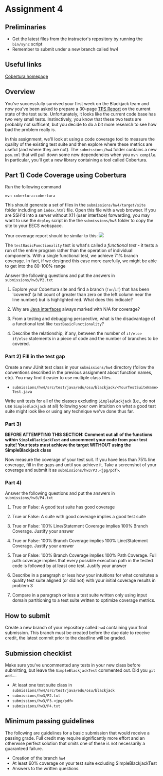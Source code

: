 # Assignment 4

## Preliminaries

* Get the latest files from the instructor's repository by running the `bin/sync` script
* Remember to submit under a new branch called hw4

## Useful links

[Cobertura homepage](http://cobertura.github.io/cobertura/)


## Overview

You've successfully survived your first week on the Blackjack team and now you've been asked to prepare a 30-page [TPS Report](https://www.youtube.com/watch?v=Fy3rjQGc6lA) on the current state of the test suite.  Unfortunately, it looks like the current code base has two very small tests.  Instinctively, you know that these two tests are probably not sufficent, but you decide to do a bit more research to see how bad the problem really is.

In this assignment, we'll look at using a code coverage tool to measure the quality of the existing test suite and then explore where these metrics are useful (and where they are not). The `submissions/hw4` folder contains a new `pom.xml` that will pull down some new dependencies when you `mvn compile`.  In particular, you'll get a new library containing a tool called Cobertura.


## Part 1) Code Coverage using Cobertura

Run the following command 

`mvn cobertura:cobertura`

This should generate a set of files in the `submissions/hw4/target/site` folder including an `index.html` file.  Open this file with a web browser.  If you are SSH'd into a server without X11 (user interface) forwarding, you may want to use the `deploy` script in the the `submissions/hw3` folder to copy the site to your EECS webspace.

Your coverage report should be similar to this:
![](https://snag.gy/C3He0V.jpg)

The `testBasicFunctionality` test is what's called a *functional test* - it tests a run of the entire program rather than the operation of individual components.  With a single functional test, we achieve 71% branch coverage.  In fact, if we designed this case more carefully, we might be able to get into the 80-100% range

Answer the following questions and put the answers in `submissions/hw3/P2.txt`

1) Explore your Cobertura site and find a branch (`for`/`if`) that has been 'covered' (a hit count of greater than zero on the left column near the line number) but is highlighted red.  What does this indicate?

2) Why are [Java interfaces](https://docs.oracle.com/javase/tutorial/java/concepts/interface.html) always marked with N/A for coverage? 

3) From a testing and debugging perspective, what is the disadvantage of a functional test like `testBasicFunctionality`?

4) Describe the relationship, if any, between the number of `if/else if/else` statements in a piece of code and the number of branches to be covered.


### Part 2) Fill in the test gap

Create a new JUnit test class in your `submissions/hw4` directory (follow the conventions described in the previous assignment about function names, etc). You may find it easier to use multiple class files.

* `submissions/hw4/src/test/java/edu/osu/blackjack/<YourTestSuiteName>Test.java` 

Write unit tests for all of the classes excluding `SimpleBlackjack` (i.e., do not use `SimpleBlackjack` at all) following your own intuition on what a good test suite might look like or using any technique we've done thus far.


### Part 3) 

**BEFORE ATTEMPTING THIS SECTION: Comment out all of the functions within `SimpleBlackjackTest` and uncomment your code from your test suite! Your tests must achieve the target WITHOUT using the SimpleBlackjack class**

Now measure the coverage of your test suit. If you have less than 75% line coverage, fill in the gaps and until you achieve it. Take a screenshot of your coverage and submit it as `submissions/hw3/P3.<jpg/pdf>`. 

### Part 4)

Answer the following questions and put the answers in `submissions/hw3/P4.txt`

1) True or False: A good test suite has good coverage

2) True or False: A suite with good coverage implies a good test suite

3) True or False: 100% Line/Statement Coverage implies 100% Branch Coverage. Justify your answer

4) True or False: 100% Branch Coverage implies 100% Line/Statement Coverage.  Justify your answer

5) True or False: 100% Branch Coverage implies 100% Path Coverage. Full path coverage implies that every possible execution path in the tested code is followed by at least one test.  Justify your answer

6) Describe in a paragraph or less how your intuitions for what consitutes a quality test suite aligned (or did not) with your initial coverage results in problem 3

7) Compare in a paragraph or less a test suite written only using input domain partitioning to a test suite written to optimize coverage metrics. 

## How to submit

Create a new branch of your repository called `hw4` containing your
final submission.  This branch must be created before the due date to
receive credit, the latest commit prior to the deadline will be graded.

## Submission checklist 

Make sure you've uncommented any tests in your new class before submitting, but leave the `SimpleBlackjackTest` commented out. Did you `git add`....

* At least one test suite class in `submissions/hw4/src/test/java/edu/osu/blackjack`
* `submissions/hw3/P2.txt`
* `submissions/hw3/P3.<jpg/pdf>`
* `submissions/hw3/P4.txt`


## Minimum passing guidelines

The following are guidelines for a basic submission that would receive a passing grade. Full credit may require significantly more effort and an otherwise perfect solution that omits one of these is not necessarily a guaranteed failure.

*  Creation of the branch `hw4`
*  At least 60% coverage on your test suite excluding SimpleBlackjackTest
*  Answers to the written questions


